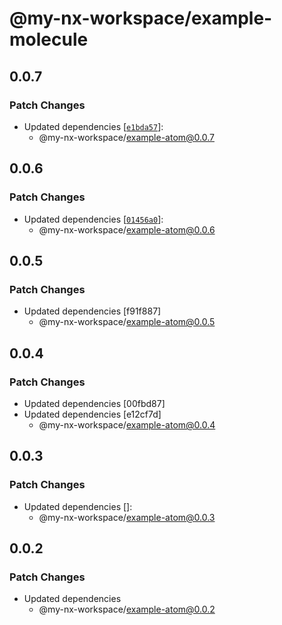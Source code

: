 # @my-nx-workspace/example-molecule

## 0.0.7

### Patch Changes

- Updated dependencies [[`e1bda57`](https://github.com/EmilioVillante/design-system-monorepo-poc/commit/e1bda57951c4f5fe1aafc426eb5d482fa2fcf5d4)]:
  - @my-nx-workspace/example-atom@0.0.7

## 0.0.6

### Patch Changes

- Updated dependencies [[`01456a0`](https://github.com/EmilioVillante/design-system-monorepo-poc/commit/01456a0b9d978a7fdb476db515a925433a9d97dd)]:
  - @my-nx-workspace/example-atom@0.0.6

## 0.0.5

### Patch Changes

- Updated dependencies [f91f887]
  - @my-nx-workspace/example-atom@0.0.5

## 0.0.4

### Patch Changes

- Updated dependencies [00fbd87]
- Updated dependencies [e12cf7d]
  - @my-nx-workspace/example-atom@0.0.4

## 0.0.3

### Patch Changes

- Updated dependencies []:
  - @my-nx-workspace/example-atom@0.0.3

## 0.0.2

### Patch Changes

- Updated dependencies
  - @my-nx-workspace/example-atom@0.0.2
